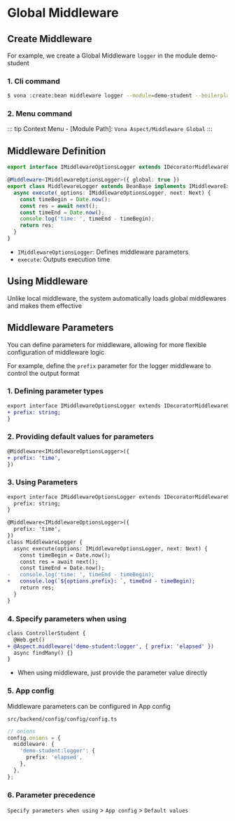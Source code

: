 # Global Middleware

## Create Middleware

For example, we create a Global Middleware `logger` in the module demo-student

### 1. Cli command

``` bash
$ vona :create:bean middleware logger --module=demo-student --boilerplate=cli/middlewareGlobal/boilerplate
```

### 2. Menu command

::: tip
Context Menu - [Module Path]: `Vona Aspect/Middleware Global`
:::

## Middleware Definition

``` typescript
export interface IMiddlewareOptionsLogger extends IDecoratorMiddlewareOptionsGlobal {}

@Middleware<IMiddlewareOptionsLogger>({ global: true })
export class MiddlewareLogger extends BeanBase implements IMiddlewareExecute {
  async execute(_options: IMiddlewareOptionsLogger, next: Next) {
    const timeBegin = Date.now();
    const res = await next();
    const timeEnd = Date.now();
    console.log('time: ', timeEnd - timeBegin);
    return res;
  }
}
```

- `IMiddlewareOptionsLogger`: Defines middleware parameters
- `execute`: Outputs execution time

## Using Middleware

Unlike local middleware, the system automatically loads global middlewares and makes them effective

## Middleware Parameters

You can define parameters for middleware, allowing for more flexible configuration of middleware logic

For example, define the `prefix` parameter for the logger middleware to control the output format

### 1. Defining parameter types

``` diff
export interface IMiddlewareOptionsLogger extends IDecoratorMiddlewareOptionsGlobal {
+ prefix: string;
}
```

### 2. Providing default values ​​for parameters

``` diff
@Middleware<IMiddlewareOptionsLogger>({
+ prefix: 'time',
})
```

### 3. Using Parameters

``` diff
export interface IMiddlewareOptionsLogger extends IDecoratorMiddlewareOptions {
  prefix: string;
}

@Middleware<IMiddlewareOptionsLogger>({
  prefix: 'time',
})
class MiddlewareLogger {
  async execute(options: IMiddlewareOptionsLogger, next: Next) {
    const timeBegin = Date.now();
    const res = await next();
    const timeEnd = Date.now();
-   console.log('time: ', timeEnd - timeBegin);
+   console.log(`${options.prefix}: `, timeEnd - timeBegin);
    return res;
  }
}
```

### 4. Specify parameters when using

``` diff
class ControllerStudent {
  @Web.get()
+ @Aspect.middleware('demo-student:logger', { prefix: 'elapsed' })
  async findMany() {}
}
```

- When using middleware, just provide the parameter value directly

### 5. App config

Middleware parameters can be configured in App config

`src/backend/config/config/config.ts`

``` typescript
// onions
config.onions = {
  middleware: {
    'demo-student:logger': {
      prefix: 'elapsed',
    },
  },
};
```

### 6. Parameter precedence

`Specify parameters when using` > `App config` > `Default values`
